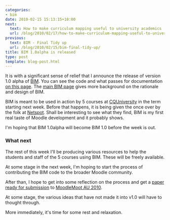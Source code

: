 ```yaml
---
categories:
- bim
date: 2010-02-15 15:13:15+10:00
next:
  text: How to make curriculum mapping useful to university academics
  url: /blog/2010/02/17/how-to-make-curriculum-mapping-useful-to-university-academics/
previous:
  text: BIM - Final Tidy up
  url: /blog/2010/02/15/bim-final-tidy-up/
title: BIM 1.0alpha is released
type: post
template: blog-post.html
---
```

It is with a significant sense of relief that I announce the release of version 1.0 alpha of [BIM](/blog/research/bam-blog-aggregation-management/). You can see the code and what passes for documentation [on this page](/blog/research/bam-blog-aggregation-management/current-version-of-bim/). The [main BIM page](/blog/research/bam-blog-aggregation-management/) gives more background on the rationale and design of BIM.

BIM is meant to be used in action by 5 courses at [CQUniversity](http://www.cqu.edu.au/) in the term starting next week. Before that happens, it is being given the once over by the folk at [Netspot](http://netspot.com.au/). Shall be interesting to see what they find, BIM is my first real taste of Moodle development and it probably shows.

I'm hoping that BIM 1.0alpha will become BIM 1.0 before the week is out.

### What next

The rest of this week I'll be producing various resources to help the students and staff of the 5 courses using BIM. These will be freely available.

At some stage in the next week, I'm hoping to start the process of contributing the BIM code to the broader Moodle community.

After than, I hope to get into some reflection on the process and get a [paper ready for submission](/blog/2010/02/06/challenges-in-developing-innovative-pedagogy-in-blended-learning-the-case-of-bim/) to [MoodleMoot AU 2010](http://moodlemoot.org.au/).

At some stage, the various ideas that have not made it into v1.0 will have to thought through.

More immediately, it's time for some rest and relaxation.
